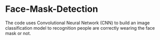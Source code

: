# Face-Mask-Detection
The code uses Convolutional Neural Network (CNN) to build an image classification model to recognition people are correctly wearing the face mask or not.
